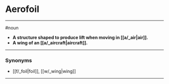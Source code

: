 # Aerofoil
---
#noun
- **A structure shaped to produce lift when moving in [[a/_air|air]].**
- **A wing of an [[a/_aircraft|aircraft]].**
---
### Synonyms
- [[f/_foil|foil]], [[w/_wing|wing]]
---
